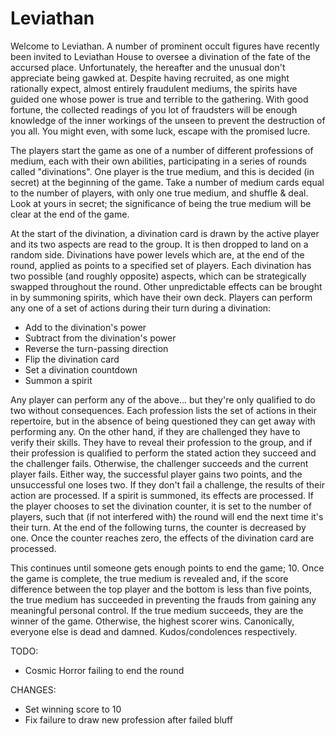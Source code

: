 # Leviathan

Welcome to Leviathan. A number of prominent occult figures have recently been invited to Leviathan House to oversee a divination of the fate of the accursed place. Unfortunately, the hereafter and the unusual don't appreciate being gawked at. Despite having recruited, as one might rationally expect, almost entirely fraudulent mediums, the spirits have guided one whose power is true and terrible to the gathering. With good fortune, the collected readings of you lot of fraudsters will be enough knowledge of the inner workings of the unseen to prevent the destruction of you all. You might even, with some luck, escape with the promised lucre.

The players start the game as one of a number of different professions of medium, each with their own abilities, participating in a series of rounds called "divinations". One player is the true medium, and this is decided (in secret) at the beginning of the game. Take a number of medium cards equal to the number of players, with only one true medium, and shuffle & deal. Look at yours in secret; the significance of being the true medium will be clear at the end of the game.

At the start of the divination, a divination card is drawn by the active player and its two aspects are read to the group. It is then dropped to land on a random side. Divinations have power levels which are, at the end of the round, applied as points to a specified set of players. Each divination has two possible (and roughly opposite) aspects, which can be strategically swapped throughout the round. Other unpredictable effects can be brought in by summoning spirits, which have their own deck. Players can perform any one of a set of actions during their turn during a divination:

* Add to the divination's power
* Subtract from the divination's power
* Reverse the turn-passing direction
* Flip the divination card
* Set a divination countdown
* Summon a spirit

Any player can perform any of the above... but they're only qualified to do two without consequences. Each profession lists the set of actions in their repertoire, but in the absence of being questioned they can get away with performing any. On the other hand, if they are challenged they have to verify their skills. They have to reveal their profession to the group, and if their profession is qualified to perform the stated action they succeed and the challenger fails. Otherwise, the challenger succeeds and the current player fails. Either way, the successful player gains two points, and the unsuccessful one loses two. If they don't fail a challenge, the results of their action are processed. If a spirit is summoned, its effects are processed. If the player chooses to set the divination counter, it is set to the number of players, such that (if not interfered with) the round will end the next time it's their turn. At the end of the following turns, the counter is decreased by one. Once the counter reaches zero, the effects of the divination card are processed.

This continues until someone gets enough points to end the game; 10. Once the game is complete, the true medium is revealed and, if the score difference between the top player and the bottom is less than five points, the true medium has succeeded in preventing the frauds from gaining any meaningful personal control. If the true medium succeeds, they are the winner of the game. Otherwise, the highest scorer wins. Canonically, everyone else is dead and damned. Kudos/condolences respectively.


TODO:
* Cosmic Horror failing to end the round

CHANGES:
* Set winning score to 10
* Fix failure to draw new profession after failed bluff